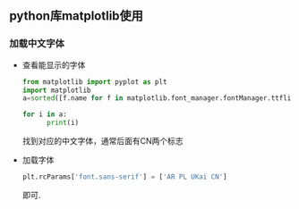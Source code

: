 ## python库matplotlib使用

### 加载中文字体

- 查看能显示的字体
  ```py
  from matplotlib import pyplot as plt
  import matplotlib
  a=sorted([f.name for f in matplotlib.font_manager.fontManager.ttflist]) 

  for i in a:
        print(i)
  ```
  找到对应的中文字体，通常后面有CN两个标志

- 加载字体
  ```py
  plt.rcParams['font.sans-serif'] = ['AR PL UKai CN']
  ```
  即可.